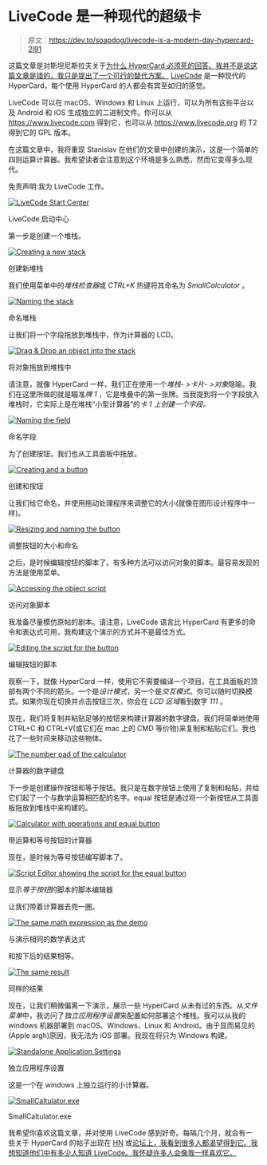 # LiveCode 是一种现代的超级卡

> 原文：<https://dev.to/soapdog/livecode-is-a-modern-day-hypercard-2l91>

这篇文章是对斯坦尼斯拉夫关于[为什么 HyperCard 必须死的回答。我并不是说这篇文章是错的，我只是提出了一个可行的替代方案。](http://www.loper-os.org/?p=568) [LiveCode](https://www.livecode.com) 是一种现代的 HyperCard，每个使用 HyperCard 的人都会有宾至如归的感觉。

LiveCode 可以在 macOS、Windows 和 Linux 上运行，可以为所有这些平台以及 Android 和 iOS 生成独立的二进制文件。你可以从 https://www.livecode.com 得到它，也可以从 https://www.livecode.org 的 T2 得到它的 GPL 版本。

在这篇文章中，我将重现 Stanislav 在他们的文章中创建的演示，这是一个简单的四则运算计算器。我希望读者会注意到这个环境是多么熟悉，然而它变得多么现代。

免责声明:我为 LiveCode 工作。

[![LiveCode Start Center](img/30af460f1ee5cf3885e7f3e1746aa028.png)](https://res.cloudinary.com/practicaldev/image/fetch/s--l0SMFrYv--/c_limit%2Cf_auto%2Cfl_progressive%2Cq_auto%2Cw_880/https://andregarzia.com/img/shots/LiveCode-start-center.png)

LiveCode 启动中心

第一步是创建一个堆栈。

[![Creating a new stack](img/0cdad11b343f38a07dcaf4c1fa41f842.png)](https://res.cloudinary.com/practicaldev/image/fetch/s--wb0xQNoo--/c_limit%2Cf_auto%2Cfl_progressive%2Cq_auto%2Cw_880/https://andregarzia.com/img/shots/LiveCode-new-stack.png)

创建新堆栈

我们使用菜单中的*堆栈检查器*或 *CTRL+K* 热键将其命名为 *SmallCalculator* 。

[![Naming the stack](img/9987bbe0cecd26168240cd955bcbf1a2.png)](https://res.cloudinary.com/practicaldev/image/fetch/s--qZM9GVLS--/c_limit%2Cf_auto%2Cfl_progressive%2Cq_auto%2Cw_880/https://andregarzia.com/img/shots/LiveCode-stack-with-name.png)

命名堆栈

让我们将一个字段拖放到堆栈中，作为计算器的 LCD。

[![Drag & Drop an object into the stack](img/33b65508ba735824a6f54cdbfb904076.png)](https://res.cloudinary.com/practicaldev/image/fetch/s--QDBGrBfo--/c_limit%2Cf_auto%2Cfl_progressive%2Cq_auto%2Cw_880/https://andregarzia.com/img/shots/LiveCode-new-field.png)

将对象拖放到堆栈中

请注意，就像 HyperCard 一样，我们正在使用一个*堆栈- >卡片- >对象*隐喻。我们在这里所做的就是瞄准*牌 1* ，它是堆叠中的第一张牌。当我提到将一个字段放入堆栈时，它实际上是在堆栈“小型计算器”的*卡 1 上创建一个字段。*

[![Naming the field](img/8f2f0c5a1b8f0d66dbdf944cc809d979.png)](https://res.cloudinary.com/practicaldev/image/fetch/s--KHjWnv8v--/c_limit%2Cf_auto%2Cfl_progressive%2Cq_auto%2Cw_880/https://andregarzia.com/img/shots/LiveCode-set-field-name.png)

命名字段

为了创建按钮，我们也从工具面板中拖放。

[![Creating and a button](img/3e48619973a39e2f5f00d43f3c45de9f.png)](https://res.cloudinary.com/practicaldev/image/fetch/s--b7HSdx0E--/c_limit%2Cf_auto%2Cfl_progressive%2Cq_auto%2Cw_880/https://andregarzia.com/img/shots/LiveCode-new-button.png)

创建和按钮

让我们给它命名，并使用拖动处理程序来调整它的大小(就像在图形设计程序中一样)。

[![Resizing and naming the button](img/d848663c8fdbf5ecfad6b583d962fcca.png)](https://res.cloudinary.com/practicaldev/image/fetch/s--7jN4xg5l--/c_limit%2Cf_auto%2Cfl_progressive%2Cq_auto%2Cw_880/https://andregarzia.com/img/shots/LiveCode-button-with-name.png)

调整按钮的大小和命名

之后，是时候编辑按钮的脚本了。有多种方法可以访问对象的脚本。最容易发现的方法是使用菜单。

[![Accessing the object script](img/8182d224c3a01f6221688e372006c1fd.png)](https://res.cloudinary.com/practicaldev/image/fetch/s--GlgmOEC4--/c_limit%2Cf_auto%2Cfl_progressive%2Cq_auto%2Cw_880/https://andregarzia.com/img/shots/LiveCode-menu-object-script.png)

访问对象脚本

我准备尽量模仿原帖的剧本。请注意，LiveCode 语言比 HyperCard 有更多的命令和表达式可用，我构建这个演示的方式并不是最佳方式。

[![Editing the script for the button](img/85e726688eda539ed583f1d5d5156198.png)](https://res.cloudinary.com/practicaldev/image/fetch/s---sg8jjIG--/c_limit%2Cf_auto%2Cfl_progressive%2Cq_auto%2Cw_880/https://andregarzia.com/img/shots/LiveCode-script-editor.png)

编辑按钮的脚本

观察一下，就像 HyperCard 一样，使用它不需要编译一个项目。在工具面板的顶部有两个不同的箭头。一个是*设计模式*，另一个是*交互模式*。你可以随时切换模式。如果你现在切换并点击按钮三次，你会在 *LCD 区域*看到数字 *111* 。

现在，我们将复制并粘贴足够的按钮来构建计算器的数字键盘。我们将简单地使用 CTRL+C 和 CTRL+V(或它们在 mac 上的 CMD 等价物)来复制和粘贴它们。我也花了一些时间来移动这些物体。

[![The number pad of the calculator](img/4fc8231f1ccf60712a49f9454b9eb02c.png)](https://res.cloudinary.com/practicaldev/image/fetch/s--K9J33fnT--/c_limit%2Cf_auto%2Cfl_progressive%2Cq_auto%2Cw_880/https://andregarzia.com/img/shots/LiveCode-number-pad.png)

计算器的数字键盘

下一步是创建操作按钮和等于按钮。我只是在数字按钮上使用了复制和粘贴，并给它们起了一个与数学运算相匹配的名字。equal 按钮是通过将一个新按钮从工具面板拖放到堆栈中来构建的。

[![Calculator with operations and equal button](img/62b88c1efdbbfc3ad0584f0f04e45c30.png)](https://res.cloudinary.com/practicaldev/image/fetch/s--Kp8iS-rB--/c_limit%2Cf_auto%2Cfl_progressive%2Cq_auto%2Cw_880/https://andregarzia.com/img/shots/LiveCode-operations-and-equal.png)

带运算和等号按钮的计算器

现在，是时候为等号按钮编写脚本了。

[![Script Editor showing the script for the _equal button_](img/a32053da15c8bdd5c71ce3b19a475840.png)](https://res.cloudinary.com/practicaldev/image/fetch/s--LzDjLZYz--/c_limit%2Cf_auto%2Cfl_progressive%2Cq_auto%2Cw_880/https://andregarzia.com/img/shots/LiveCode-script-editor-equal.png)

显示*等于按钮*的脚本的脚本编辑器

让我们带着计算器去兜一圈。

[![The same math expression as the demo](img/6a0f40dbd6d01d0ad77061556188e8c8.png)](https://res.cloudinary.com/practicaldev/image/fetch/s--a2Y57Chc--/c_limit%2Cf_auto%2Cfl_progressive%2Cq_auto%2Cw_880/https://andregarzia.com/img/shots/LiveCode-calculator-expression.png)

与演示相同的数学表达式

和按下后的结果相等。

[![The same result](img/d79724035f56a9e3633f350b79423425.png)](https://res.cloudinary.com/practicaldev/image/fetch/s--4sch0CSm--/c_limit%2Cf_auto%2Cfl_progressive%2Cq_auto%2Cw_880/https://andregarzia.com/img/shots/LiveCode-calculator-result.png)

同样的结果

现在，让我们稍微偏离一下演示，展示一些 HyperCard 从未有过的东西。从*文件菜单*中，我访问了*独立应用程序设置*来配置如何部署这个堆栈。我可以从我的 windows 机器部署到 macOS、Windows、Linux 和 Android。由于显而易见的(Apple argh)原因，我无法为 iOS 部署。我现在将只为 Windows 构建。

[![Standalone Application Settings](img/17e77916add133eebf5b772df7ee9d2b.png)](https://res.cloudinary.com/practicaldev/image/fetch/s--BfMHn95O--/c_limit%2Cf_auto%2Cfl_progressive%2Cq_auto%2Cw_880/https://andregarzia.com/img/shots/LiveCode-standalone-application-settings.png)

独立应用程序设置

这是一个在 windows 上独立运行的小计算器。

[![SmallCaltulator.exe](img/92de743abdb70265da46f0bff2e29f5c.png)](https://res.cloudinary.com/practicaldev/image/fetch/s---G0RsWUh--/c_limit%2Cf_auto%2Cfl_progressive%2Cq_auto%2Cw_880/https://andregarzia.com/img/shots/SmallCalculator-running.png)

SmallCaltulator.exe

我希望你喜欢这篇文章，并对使用 LiveCode 感到好奇。每隔几个月，就会有一些关于 HyperCard 的帖子出现在 [HN](https://news.ycombinator.com) 或[论坛上，我看到很多人都渴望得到它。我想知道他们中有多少人知道 LiveCode。我怀疑许多人会像我一样喜欢它。](https://lobste.rs)